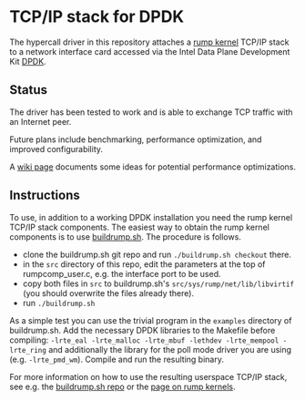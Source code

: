 TCP/IP stack for DPDK
=====================

The hypercall driver in this repository attaches a
[rump kernel](http://www.netbsd.org/docs/rump/) TCP/IP
stack to a network interface card accessed via the Intel Data Plane
Development Kit [DPDK](http://dpdk.org/).


Status
------

The driver has been tested to work and is able to exchange TCP traffic
with an Internet peer.

Future plans include benchmarking, performance optimization, and
improved configurability.

A [wiki page](https://github.com/anttikantee/dpdk-rumptcpip/wiki/Optimizing-performance) documents some ideas for potential performance optimizations.


Instructions
------------

To use, in addition to a working DPDK installation you need the rump
kernel TCP/IP stack components.  The easiest way to obtain the rump
kernel components is to use
[buildrump.sh](https://github.com/anttikantee/buildrump.sh).  The
procedure is follows.

* clone the buildrump.sh git repo and run `./buildrump.sh checkout` there.
* in the `src` directory of this repo, edit the parameters at the top of
  rumpcomp_user.c, e.g. the interface port to be used.
* copy both files in `src` to buildrump.sh's `src/sys/rump/net/lib/libvirtif`
  (you should overwrite the files already there).
* run `./buildrump.sh`

As a simple test you can use the trivial program in the `examples`
directory of buildrump.sh.  Add the necessary DPDK libraries to the
Makefile before compiling: `-lrte_eal -lrte_malloc -lrte_mbuf -lethdev
-lrte_mempool -lrte_ring` and additionally the library for the poll
mode driver you are using (e.g. `-lrte_pmd_wm`).  Compile and run the
resulting binary.

For more information on how to use the resulting userspace TCP/IP stack,
see e.g. the [buildrump.sh repo](https://github.com/anttikantee/buildrump.sh)
or the [page on rump kernels](http://www.netbsd.org/docs/rump/).
